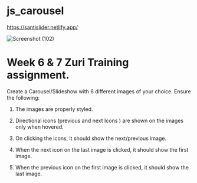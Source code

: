 # js_carousel

https://santislider.netlify.app/

![Screenshot (102)](https://user-images.githubusercontent.com/114431556/200208800-95d21dc7-b1f7-482b-8808-5d923a244902.png)

# Week 6 & 7 Zuri Training assignment.

Create a Carousel/Slideshow with 6 different images of  your choice. Ensure the following:

1. The images are properly styled.

2. Directional icons (previous and next Icons ) are shown on the images only when hovered.

3. On clicking the icons, it should show the next/previous image. 

4. When the next icon on the last image is clicked, it should show the first image.

5. When the previous icon on the first image is clicked, it should show the last image. 
